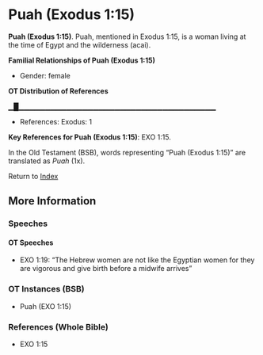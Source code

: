 # Puah (Exodus 1:15)
**Puah (Exodus 1:15)**. 
Puah, mentioned in Exodus 1:15, is a woman living at the time of Egypt and the wilderness (acai). 




**Familial Relationships of Puah (Exodus 1:15)**


* Gender: female


**OT Distribution of References**

▁█▁▁▁▁▁▁▁▁▁▁▁▁▁▁▁▁▁▁▁▁▁▁▁▁▁▁▁▁▁▁▁▁▁▁▁▁▁
* References: Exodus: 1



**Key References for Puah (Exodus 1:15)**: 
EXO 1:15. 


In the Old Testament (BSB), words representing “Puah (Exodus 1:15)” are translated as 
*Puah* (1x). 




Return to [Index](00-Index.md)

## More Information

### Speeches

#### OT Speeches

* EXO 1:19: “The Hebrew women are not like the Egyptian women for they are vigorous and give birth before a midwife arrives”

### OT Instances (BSB)

* Puah (EXO 1:15)



### References (Whole Bible)

* EXO 1:15



